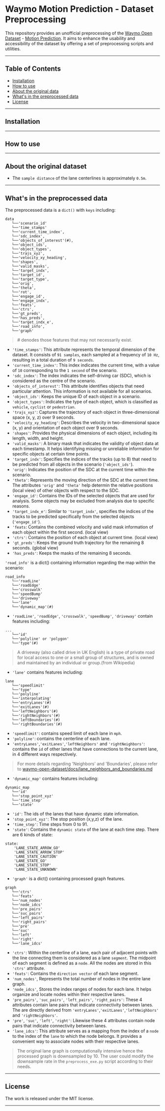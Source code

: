 # Waymo Motion Prediction - Dataset Preprocessing
This repository provides an unofficial preprocessing of the [Waymo Open Dataset](https://waymo.com/open/) - [Motion Prediction](https://waymo.com/intl/en_us/open/data/motion/). It aims to enhance the usability and accessibility of the dataset by offering a set of preprocessing scripts and utilities. 

---

## Table of Contents
* [Installation](https://github.com/LiamTheronC/waymo_motion_prediction#installation)
* [How to use](https://github.com/LiamTheronC/waymo_motion_prediction#usage)
* [About the original data](https://github.com/LiamTheronC/waymo_motion_prediction/blob/main/README.md#about-the-original-dataset)
* [What's in the preprocessed data](https://github.com/LiamTheronC/waymo_motion_prediction/blob/main/README.md#whats-in-the-preprocessed-data)
* [License](https://github.com/LiamTheronC/waymo_motion_prediction/blob/main/README.md#license)

---

## Installation

---

## How to use

---

## About the original dataset
* The `sample distance` of the lane centerlines is approximately `0.5m`.

---

## What's in the preprocessed data
The preprocessed data is a `dict()` with `keys` including:

```
data
   └──'scenario_id'
   └──'time_stamps'
   └──'current_time_index',
   └──'sdc_index',
   └──'objects_of_interest'(#),
   └──'object_ids',
   └──'object_types',
   └──'trajs_xyz',
   └──'velocity_xy_heading',
   └──'shapes',
   └──'valid_masks',
   └──'target_indx',
   └──'target_id',
   └──'target_type',
   └──'orig',
   └──'theta',
   └──'rot',
   └──'engage_id',
   └──'engage_indx',
   └──'feats',
   └──'ctrs',
   └──'gt_preds',
   └──'has_preds',
   └──'target_indx_e',
   └──'road_info',
   └──'graph'
  ```
 >  \# denodes those features that may not necessarily exist.

 * `'time_stamps'`: This attribute represents the temporal dimension of the dataset. It consists of `91 samples`, each sampled at a frequency of `10 Hz`, resulting in a total duration of `9 seconds`.
 * `'current_time_index'`: This index indicates the current time, with a value of `10` corresponding to the `1 second` of the scenario.
 * `'sdc_index'`:  The index indicates the self-driving car (SDC), which is considered as the centre of the scenario.
 * `'objects_of_interest'`: This attribute identifies objects that need particular attention. This information is not available for all scenarios.
 * `'object_ids'`: Keeps the unique ID of each object in a scenario. 
 * `'object_types'`: Indicates the type of each object, which is classified as `vehicle`, `cyclist` or `pedestrian`.
 * `'trajs_xyz'`: Captures the trajectory of each object in three-dimensional space (x, y, z) over 9 seconds.
 * `'velocity_xy_heading'`: Describes the velocity in two-dimensional space (x, y) and orientation of each object over 9 seconds.
 * `'shapes'`: Provides the physical dimensions of each object, including its length, width, and height. 
 * `'valid_masks'`: A binary mask that indicates the validity of object data at each timestamp. It helps identifying missing or unreliable information for specific objects at certain time points.
 * `'target_indx'`: Specifies the indices of the tracks (up to 8) that need to be predicted from all objects in the scenario (`'object_ids'`).
 * `'orig'`: Indicates the position of the SDC at the current time within the scenario. 
 * `'theta'`: Represents the moving direction of the SDC at the current time. The attributes `'orig'` and `'theta'` help determin the relative positions (local view) of other objects with respect to the SDC.
 * `'engage_id'`: Contains the IDs of the selected objects that are used for analysis. Some objects may be excluded from analysis due to specific reasons.
 * `'target_indx_e'`: Similar to `'target_indx'`, specifies the indices of the tracks to be predicted specifically from the selected objects (`'engage_id'`).
 * `'feats`: Contains the combined velocity and valid mask information of each object within the first second. (local view) 
 * `'ctrs'`: Contains the position of each object at current time. (local view) 
 * `'gt_preds'`: Keeps the ground truth trajectory for the remaining 8 seconds. (global view) 
 * `'has_preds'`: Keeps the masks of the remaining 8 seconds.
 
 `'road_info'` is a dict() containing information regarding the map within the scenario:
 
 ```
 road_info
    └──'roadLine'
    └──'roadEdge'
    └──'crosswalk'
    └──'speedBump'
    └──'driveway'
    └──'lane'
    └──'dynamic_map'(#)
 ```
 * `'roadLine'`, `'roadEdge'`, `'crosswalk'`, `'speedBump'`, `'driveway'` contain features including:
 ```
 ...
    └──'id'
    └──'polyline' or 'polygon'
    └──'type'(#)
 ```
 > A driveway (also called drive in UK English) is a type of private road for local access to one or a small group of structures, and is owned and maintained by an individual or group.(from Wikipedia) 
 
 
 * `'lane'` contains features including:
 
 ```
 lane
    └──'speedlimit'
    └──'type'
    └──'polyline'
    └──'interpolating'
    └──'entryLanes'(#)
    └──'exitLanes'(#)
    └──'leftNeighbors'(#)
    └──'rightNeighbors'(#)
    └──'leftBoundaries'(#)
    └──'rightBoundaries'(#)
 ```
 * `'speedlimit'`: contains speed limit of each lane in `mph`.
 * `'polyline'`: contains the centerline of each lane.
 * `'entryLanes'`,`'exitLanes'`,`'leftNeighbors'` and `'rightNeighbors'`: contains the `id` of other lanes that have connections to the current lane, in 4 different ways respectively. 
 > For more details regarding 'Neighbors' and 'Boundaries', please refer to [waymo-open-dataset/docs/lane_neighbors_and_boundaries.md](https://github.com/waymo-research/waymo-open-dataset/blob/master/docs/lane_neighbors_and_boundaries.md)
 
 * `'dynamic_map'` contains features including:

 ```
 dynamic_map
    └──'id'
    └──'stop_point_xyz'
    └──'time_step'
    └──'state'
 ```
 * `'id'`: The ids of the lanes that have dynamic state information.
 * `'stop_point_xyz'`: The stop position (x,y,z) of the lane.
 * `'time_step'`: Time steps from 0 to 91.
 * `'state'`: Contains the `dynamic state` of the lane at each time step. There are 6 kinds of state:

```
state:
    'LANE_STATE_ARROW_GO' 
    'LANE_STATE_ARROW_STOP' 
    'LANE_STATE_CAUTION'
    'LANE_STATE_GO' 
    'LANE_STATE_STOP' 
    'LANE_STATE_UNKNOWN'
 ```
 
 * `'graph'` is a dict() containing processed graph features.
 
 ```
 graph
    └──'ctrs'
    └──'feats'
    └──'num_nodes' 
    └──'node_idcs'
    └──'pre_pairs' 
    └──'suc_pairs' 
    └──'left_pairs' 
    └──'right_pairs' 
    └──'pre'
    └──'suc' 
    └──'left' 
    └──'right'
    └──'lane_idcs'
 
 ```
 
 * `'ctrs'`: Within the centerline of a lane, each pair of adjacent points with the line connecting them is considered as a lane `segment`. The midpoint of each segment is defined as a `node`. All the nodes are stored in this `'ctrs'` attribute. 
 * `'feats'`: Contains the `direction vector` of each lane segment.
 * `'num_nodes'`, Represents the total number of nodes in the entire lane graph.
 * `'node_idcs'`, Stores the index ranges of nodes for each lane. It helps organize and locate nodes within their respective lanes.
 * `'pre_pairs'`, `'suc_pairs'`, `'left_pairs'`, `'right_pairs'`: These 4 attributes contain lane pairs that indicate connectivity between lanes. The are directly derived from `'entryLanes'`,`'exitLanes'`,`'leftNeighbors'` and `'rightNeighbors'`.
 * `'pre'`, `'suc'`, `'left'`, `'right'`: Likewise these 4 attributes contain node pairs that indicate connectivity between lanes.
 * `'lane_idcs'`: This attribute serves as a mapping from the index of a `node` to the index of the `lane` to which the node belongs. It provides a convenient way to associate nodes with their respective lanes.
 > The original lane graph is computationally intensive hence the processed graph is downsampled by 10. The user could modify the downsample rate in the `preprocess_exe.py` script according to their needs.
 
 ---
 
  ## License
  
  The work is released under the MIT license.
  
  ---
